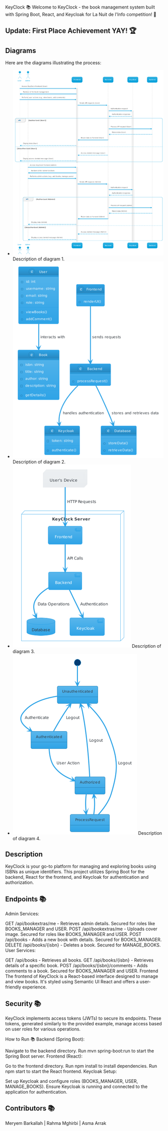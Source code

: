KeyClock 📚
Welcome to KeyClock - the book management system built with Spring Boot, React, and Keycloak for La Nuit de l'Info competition! 🌟

## Update: First Place Achievement YAY! 🏆


## Diagrams

Here are the diagrams illustrating the process:

- ![Diagram 1](pic/ss1.png) Description of diagram 1.
- ![Diagram 2](pic/ss2.png) Description of diagram 2.
- ![Diagram 3](pic/ss3.png) Description of diagram 3.
- ![Diagram 4](pic/ss4.png) Description of diagram 4.


## Description
KeyClock is your go-to platform for managing and exploring books using ISBNs as unique identifiers. This project utilizes Spring Boot for the backend, React for the frontend, and Keycloak for authentication and authorization.

## Endpoints 📚
Admin Services:

GET /api/bookextras/me - Retrieves admin details. Secured for roles like BOOKS_MANAGER and USER.
POST /api/bookextras/me - Uploads cover image. Secured for roles like BOOKS_MANAGER and USER.
POST /api/books - Adds a new book with details. Secured for BOOKS_MANAGER.
DELETE /api/books/{isbn} - Deletes a book. Secured for MANAGE_BOOKS.
User Services:

GET /api/books - Retrieves all books.
GET /api/books/{isbn} - Retrieves details of a specific book.
POST /api/books/{isbn}/comments - Adds comments to a book. Secured for BOOKS_MANAGER and USER.
Frontend
The frontend of KeyClock is a React-based interface designed to manage and view books. It's styled using Semantic UI React and offers a user-friendly experience.

 ## Security 📚
KeyClock implements access tokens (JWTs) to secure its endpoints. These tokens, generated similarly to the provided example, manage access based on user roles for various operations.

How to Run 📚
Backend (Spring Boot):

Navigate to the backend directory.
Run mvn spring-boot:run to start the Spring Boot server.
Frontend (React):

Go to the frontend directory.
Run npm install to install dependencies.
Run npm start to start the React frontend.
Keycloak Setup:

Set up Keycloak and configure roles (BOOKS_MANAGER, USER, MANAGE_BOOKS).
Ensure Keycloak is running and connected to the application for authentication.

## Contributors 📚
Meryem Barkallah |
Rahma Mghirbi  |
Asma Arrak

